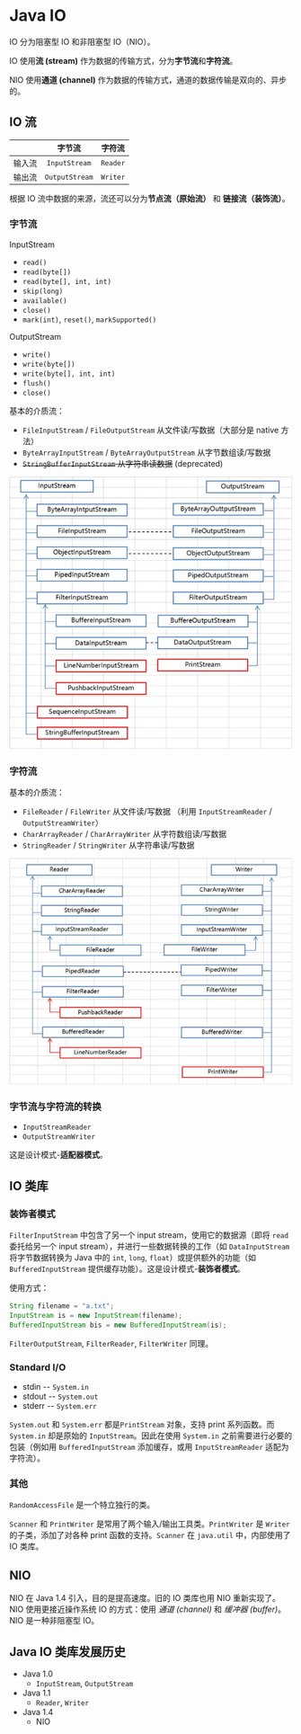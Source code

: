 # Java IO

IO 分为阻塞型 IO 和非阻塞型 IO（NIO）。

IO 使用**流 (stream)** 作为数据的传输方式，分为**字节流**和**字符流**。

NIO 使用**通道 (channel)** 作为数据的传输方式，通道的数据传输是双向的、异步的。

## IO 流

| | 字节流 | 字符流 |
| :-: | :-: | :-: |
| 输入流 | `InputStream` | `Reader` |
| 输出流 | `OutputStream` | `Writer` |

根据 IO 流中数据的来源，流还可以分为**节点流（原始流）** 和 **链接流（装饰流）**。

### 字节流

InputStream

+ `read()`
+ `read(byte[])`
+ `read(byte[], int, int)`
+ `skip(long)`
+ `available()`
+ `close()`
+ `mark(int)`, `reset()`, `markSupported()`

OutputStream

+ `write()`
+ `write(byte[])`
+ `write(byte[], int, int)`
+ `flush()`
+ `close()`

基本的介质流：

+ `FileInputStream` / `FileOutputStream` 从文件读/写数据（大部分是 native 方法）
+ `ByteArrayInputStream` / `ByteArrayOutputStream` 从字节数组读/写数据
+ <del>`StringBufferInputStream` 从字符串读数据</del> (deprecated)

![InputStream-OutputStream correspondence](io/InputStream-OutputStream-correspondence.jpg)

### 字符流

基本的介质流：

+ `FileReader` / `FileWriter` 从文件读/写数据 （利用 `InputStreamReader` / `OutputStreamWriter`）
+ `CharArrayReader` / `CharArrayWriter` 从字符数组读/写数据
+ `StringReader` / `StringWriter` 从字符串读/写数据

![Reader-Writer correspondence](io/Reader-Writer-correspondence.jpg)

### 字节流与字符流的转换

+ `InputStreamReader`
+ `OutputStreamWriter`

这是设计模式-**适配器模式**。

## IO 类库

### 装饰者模式

`FilterInputStream` 中包含了另一个 input stream，使用它的数据源（即将 `read` 委托给另一个 input stream），并进行一些数据转换的工作（如 `DataInputStream` 将字节数据转换为 Java 中的 `int`, `long`, `float`）或提供额外的功能（如`BufferedInputStream` 提供缓存功能）。这是设计模式-**装饰者模式**。

使用方式：

```Java
String filename = "a.txt";
InputStream is = new InputStream(filename);
BufferedInputStream bis = new BufferedInputStream(is);
```

`FilterOutputStream`, `FilterReader`, `FilterWriter` 同理。

### Standard I/O

+ stdin -- `System.in`
+ stdout -- `System.out`
+ stderr -- `System.err`

`System.out` 和 `System.err` 都是`PrintStream` 对象，支持 print 系列函数。而 `System.in` 却是原始的 `InputStream`。因此在使用 `System.in` 之前需要进行必要的包装（例如用 `BufferedInputStream` 添加缓存，或用 `InputStreamReader` 适配为字符流）。

### 其他

`RandomAccessFile` 是一个特立独行的类。

`Scanner` 和 `PrintWriter` 是常用了两个输入/输出工具类。`PrintWriter` 是 `Writer` 的子类，添加了对各种 print 函数的支持。`Scanner` 在 `java.util` 中，内部使用了 IO 类库。

## NIO

NIO 在 Java 1.4 引入，目的是提高速度。旧的 IO 类库也用 NIO 重新实现了。NIO 使用更接近操作系统 IO 的方式：使用 _通道 (channel)_ 和 _缓冲器 (buffer)_。NIO 是一种非阻塞型 IO。

## Java IO 类库发展历史

+ Java 1.0
  + `InputStream`, `OutputStream`
+ Java 1.1
  + `Reader`, `Writer`
+ Java 1.4
  + NIO